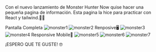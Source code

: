 Con el nuevo lanzamiento de Monster Hunter Now quise hacer una pequeña pagina de información. Esta pagina la hice para practicar con React y tailwind.👨‍💻

Pantalla Completa
![monster1](https://github.com/DiegoBraseroSanchez/Monster-Hunter/assets/129300180/6ea33bd8-0d3d-4321-acac-6a3140fce908)
![monster2](https://github.com/DiegoBraseroSanchez/Monster-Hunter/assets/129300180/22df944d-11da-4fb3-863f-57f9671439dd)
Renposive🖥️
![monster3](https://github.com/DiegoBraseroSanchez/Monster-Hunter/assets/129300180/e1fa7ea1-ae6c-4e3f-adeb-7d3f0bb28e8d)
![monster4](https://github.com/DiegoBraseroSanchez/Monster-Hunter/assets/129300180/a92003a5-7b37-4561-80fc-54e8ff5f8d9c)
Responsive Mobile📱
![monster5](https://github.com/DiegoBraseroSanchez/Monster-Hunter/assets/129300180/bcdf5696-a8fd-47fe-97c7-111c3fc7ded0)
![monster6](https://github.com/DiegoBraseroSanchez/Monster-Hunter/assets/129300180/103b6f91-7231-4c05-8064-a5aec55893cc)
![monster7](https://github.com/DiegoBraseroSanchez/Monster-Hunter/assets/129300180/b3302263-4d0a-49aa-a003-cdf7a47ba76f)


¡ESPERO QUE TE GUSTE! 🤓
